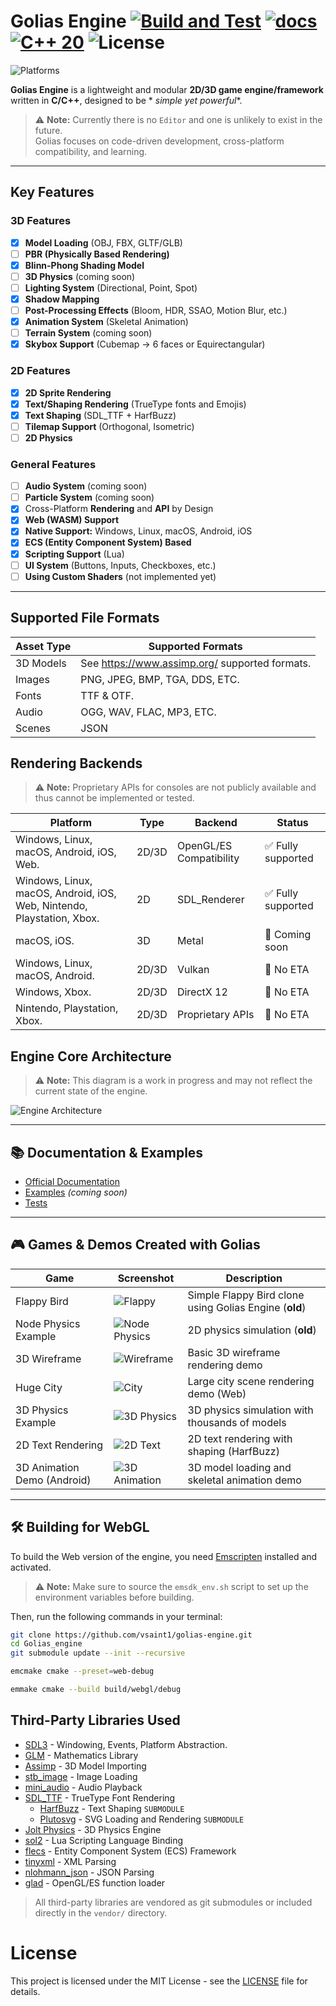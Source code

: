 # Golias Engine [![Build and Test](https://github.com/vsaint1/Golias_engine/actions/workflows/build.yml/badge.svg)](https://github.com/vsaint1/Golias_engine/actions/workflows/build.yml) [![docs](https://github.com/vsaint1/Golias_engine/actions/workflows/docs.yml/badge.svg)](https://github.com/vsaint1/Golias_engine/actions/workflows/docs.yml)  [![C++ 20](https://img.shields.io/badge/C%2B%2B-20-blue.svg)](https://isocpp.org/std/the-standard) ![License](https://img.shields.io/github/license/vsaint1/Golias_engine.svg)

![Platforms](https://img.shields.io/badge/platforms-Windows%20%7C%20Linux%20%7C%20macOS%20%7C%20Android%20%7C%20iOS%20%7C%20Web-blue.svg)

**Golias Engine** is a lightweight and modular **2D/3D game engine/framework** written in **C/C++**, designed to be *
*simple yet
powerful**.

> ⚠️ **Note:** Currently there is no `Editor` and one is unlikely to exist in the future.  
> Golias focuses on code-driven development, cross-platform compatibility, and learning.

---

## Key Features

### 3D Features

- [x] **Model Loading** (OBJ, FBX, GLTF/GLB)
- [ ] **PBR (Physically Based Rendering)**
- [x] **Blinn-Phong Shading Model**
- [ ] **3D Physics** (coming soon)
- [ ] **Lighting System** (Directional, Point, Spot)
- [x] **Shadow Mapping**
- [ ] **Post-Processing Effects** (Bloom, HDR, SSAO, Motion Blur, etc.)
- [x] **Animation System** (Skeletal Animation)
- [ ] **Terrain System** (coming soon)
- [x] **Skybox Support** (Cubemap -> 6 faces or Equirectangular)

### 2D Features

- [x] **2D Sprite Rendering**
- [x] **Text/Shaping Rendering** (TrueType fonts and Emojis)
- [x] **Text Shaping** (SDL_TTF + HarfBuzz)
- [ ] **Tilemap Support** (Orthogonal, Isometric)
- [ ] **2D Physics**

### General Features

- [ ] **Audio System** (coming soon)
- [ ] **Particle System** (coming soon)
- [x] Cross-Platform **Rendering** and **API** by Design
- [x] **Web (WASM) Support**
- [x] **Native Support:** Windows, Linux, macOS, Android, iOS
- [x] **ECS (Entity Component System) Based**
- [x] **Scripting Support** (Lua)
- [ ] **UI System** (Buttons, Inputs, Checkboxes, etc.)
- [ ] **Using Custom Shaders** (not implemented yet)

---

## Supported File Formats

| Asset Type | Supported Formats                              |
|------------|------------------------------------------------|
| 3D Models  | See https://www.assimp.org/ supported formats. |
| Images     | PNG, JPEG, BMP, TGA, DDS, ETC.                 |
| Fonts      | TTF & OTF.                                     |
| Audio      | OGG, WAV, FLAC, MP3, ETC.                      |
| Scenes     | JSON                                           |

## Rendering Backends

> ⚠️ **Note:** Proprietary APIs for consoles are not publicly available and thus cannot be implemented or tested.

| Platform                                                               | Type  | Backend                 | Status            |
|------------------------------------------------------------------------|-------|-------------------------|-------------------|
| Windows, Linux, macOS, Android, iOS, Web.                              | 2D/3D | OpenGL/ES Compatibility | ✅ Fully supported |
| Windows, Linux, macOS, Android, iOS, Web, Nintendo, Playstation, Xbox. | 2D    | SDL_Renderer            | ✅ Fully supported |
| macOS, iOS.                                                            | 3D    | Metal                   | 🚧 Coming soon    |
| Windows, Linux, macOS, Android.                                        | 2D/3D | Vulkan                  | 🚫 No ETA         |
| Windows, Xbox.                                                         | 2D/3D | DirectX 12              | 🚫 No ETA         |
| Nintendo, Playstation, Xbox.                                           | 2D/3D | Proprietary APIs        | 🚫 No ETA         |

## Engine Core Architecture

> ⚠️ **Note:** This diagram is a work in progress and may not reflect the current state of the engine.

![Engine Architecture](docs/architecture.png)

---

## 📚 Documentation & Examples

- [Official Documentation](https://vsaint1.github.io/golias-engine)
- [Examples](https://github.com/vsaint1/Golias_engine/tree/main/examples) *(coming soon)*
- [Tests](https://github.com/vsaint1/Golias_engine/tree/main/tests)

---

## 🎮 Games & Demos Created with Golias

| Game                        | Screenshot                             | Description                                            |
|-----------------------------|----------------------------------------|--------------------------------------------------------|
| Flappy Bird                 | ![Flappy](docs/2d_flappy.png)          | Simple Flappy Bird clone using Golias Engine (**old**) |
| Node Physics Example        | ![Node Physics](docs/2d_node_phys.png) | 2D physics simulation (**old**)                        |
| 3D Wireframe                | ![Wireframe](docs/3d_wireframe.png)    | Basic 3D wireframe rendering demo                      |
| Huge City                   | ![City](docs/3d_map_huge.png)          | Large city scene rendering demo (Web)                  |
| 3D Physics Example          | ![3D Physics](docs/3d_physics.png)     | 3D physics simulation with thousands of models         |
| 2D Text Rendering           | ![2D Text](docs/2d_text.png)           | 2D text rendering with shaping (HarfBuzz)              |
| 3D Animation Demo (Android) | ![3D Animation](docs/3d_animation.png) | 3D model loading and skeletal animation demo           |

---

## 🛠 Building for WebGL

To build the Web version of the engine, you
need [Emscripten](https://emscripten.org/docs/getting_started/downloads.html) installed and activated.

> ⚠️ **Note:** Make sure to source the `emsdk_env.sh` script to set up the environment variables before building.

Then, run the following commands in your terminal:

```bash
git clone https://github.com/vsaint1/golias-engine.git
cd Golias_engine
git submodule update --init --recursive

emcmake cmake --preset=web-debug

emmake cmake --build build/webgl/debug
```

## Third-Party Libraries Used

- [SDL3](https://www.libsdl.org/) - Windowing, Events, Platform Abstraction.
- [GLM](https://glm.g-truc.net/) - Mathematics Library
- [Assimp](https://www.assimp.org/) - 3D Model Importing
- [stb_image]() - Image Loading
- [mini_audio]() - Audio Playback
- [SDL_TTF](https://www.libsdl.org/projects/SDL_ttf/) - TrueType Font Rendering
    - [HarfBuzz](https://harfbuzz.github.io/) - Text Shaping `SUBMODULE`
    - [Plutosvg]() - SVG Loading and Rendering `SUBMODULE`
- [Jolt Physics](https://github.com/jrouwe/JoltPhysics) - 3D Physics Engine
- [sol2](https://www.lua.org/) - Lua Scripting Language Binding
- [flecs](https://flecs.dev/) - Entity Component System (ECS) Framework
- [tinyxml](https://github.com/leethomason/tinyxml2) - XML Parsing
- [nlohmann_json](https://github.com/nlohmann/json) - JSON Parsing
- [glad](https://glad.dav1d.de/) - OpenGL/ES function loader

> All third-party libraries are vendored as git submodules or included directly in the `vendor/` directory.

# License

This project is licensed under the MIT License - see the [LICENSE](LICENSE) file for details.